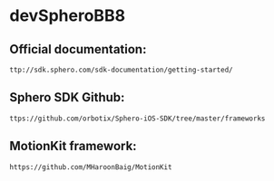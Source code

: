 # devSpheroBB8

## Official documentation: 
`ttp://sdk.sphero.com/sdk-documentation/getting-started/`

## Sphero SDK Github:
`ttps://github.com/orbotix/Sphero-iOS-SDK/tree/master/frameworks`

## MotionKit framework:
`https://github.com/MHaroonBaig/MotionKit`
